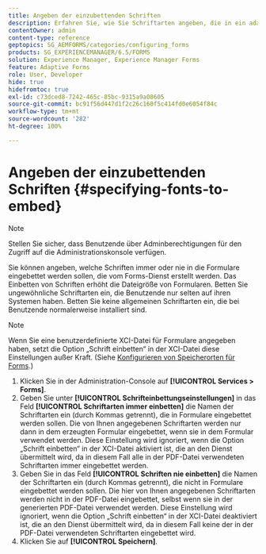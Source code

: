 ```yaml
---
title: Angeben der einzubettenden Schriften
description: Erfahren Sie, wie Sie Schriftarten angeben, die in ein adaptives Formular eingebettet werden sollen. Sie können angeben, welche Schriften in Formulare eingebettet oder nie eingebettet werden sollen, die vom Forms-Dienst erstellt werden.
contentOwner: admin
content-type: reference
geptopics: SG_AEMFORMS/categories/configuring_forms
products: SG_EXPERIENCEMANAGER/6.5/FORMS
solution: Experience Manager, Experience Manager Forms
feature: Adaptive Forms
role: User, Developer
hide: true
hidefromtoc: true
exl-id: c73dced8-7242-465c-85bc-9315a9a08605
source-git-commit: bc91f56d447d1f2c26c160f5c414fd0e6054f84c
workflow-type: tm+mt
source-wordcount: '282'
ht-degree: 100%

---
```


# Angeben der einzubettenden Schriften {#specifying-fonts-to-embed}

>[!NOTE]
> 
> Stellen Sie sicher, dass Benutzende über Adminberechtigungen für den Zugriff auf die Administrationskonsole verfügen.

Sie können angeben, welche Schriften immer oder nie in die Formulare eingebettet werden sollen, die vom Forms-Dienst erstellt werden. Das Einbetten von Schriften erhöht die Dateigröße von Formularen. Betten Sie ungewöhnliche Schriftarten ein, die Benutzende nur selten auf ihren Systemen haben. Betten Sie keine allgemeinen Schriftarten ein, die bei Benutzende normalerweise installiert sind.

>[!NOTE]
>
>Wenn Sie eine benutzerdefinierte XCI-Datei für Formulare angegeben haben, setzt die Option „Schrift einbetten“ in der XCI-Datei diese Einstellungen außer Kraft. (Siehe [Konfigurieren von Speicherorten für Forms](/help/forms/using/admin-help/configuring-locations-forms.md#configuring-locations-for-forms).)

1. Klicken Sie in der Administration-Console auf **[!UICONTROL Services > Forms]**.
1. Geben Sie unter **[!UICONTROL Schrifteinbettungseinstellungen]** in das Feld **[!UICONTROL Schriftarten immer einbetten]** die Namen der Schriftarten ein (durch Kommas getrennt), die in Formulare eingebettet werden sollen. Die von Ihnen angegebenen Schriftarten werden nur dann in dem erzeugten Formular eingebettet, wenn sie in dem Formular verwendet werden. Diese Einstellung wird ignoriert, wenn die Option „Schrift einbetten“ in der XCI-Datei aktiviert ist, die an den Dienst übermittelt wird, da in diesem Fall alle in der PDF-Datei verwendeten Schriftarten immer eingebettet werden.
1. Geben Sie in das Feld **[!UICONTROL Schriften nie einbetten]** die Namen der Schriftarten ein (durch Kommas getrennt), die nicht in Formulare eingebettet werden sollen. Die hier von Ihnen angegebenen Schriftarten werden nicht in der PDF-Datei eingebettet, selbst wenn sie in der generierten PDF-Datei verwendet werden. Diese Einstellung wird ignoriert, wenn die Option „Schrift einbetten“ in der XCI-Datei deaktiviert ist, die an den Dienst übermittelt wird, da in diesem Fall keine der in der PDF-Datei verwendeten Schriftarten eingebettet wird.
1. Klicken Sie auf **[!UICONTROL Speichern]**.
